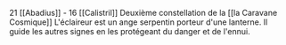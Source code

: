 21 [[Abadius]] - 16 [[Calistril]]
Deuxième constellation de la [[la Caravane Cosmique]]
L'éclaireur est un ange serpentin porteur d'une lanterne. Il guide les autres signes en les protégeant du danger et de l'ennui.